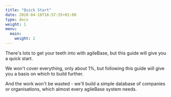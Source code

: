 ```yaml
---
title: "Quick Start"
date: 2020-04-18T16:57:55+01:00
type: docs
weight: 1
menu:
  main:
    weight: 2
---
```

There's lots to get your teeth into with agileBase, but this guide will give you a quick start.

We won't cover everything, only about 1%, but following this guide will give you a basis on which to build further.

And the work won't be wasted - we'll build a simple database of companies or organisations, which almost every agileBase system needs.


